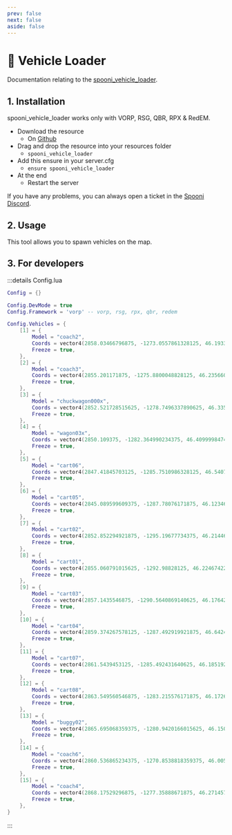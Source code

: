 ```yaml
---
prev: false
next: false
aside: false
---
```


# 🛞 Vehicle Loader
Documentation relating to the [spooni_vehicle_loader](https://github.com/Spooni-Development/spooni_vehicle_loader).

## 1. Installation
spooni_vehicle_loader works only with VORP, RSG, QBR, RPX & RedEM.

- Download the resource
  - On [Github](https://github.com/Spooni-Development/spooni_vehicle_loader)
- Drag and drop the resource into your resources folder
  - `spooni_vehicle_loader`
- Add this ensure in your server.cfg
  - `ensure spooni_vehicle_loader`
- At the end
  - Restart the server

If you have any problems, you can always open a ticket in the [Spooni Discord](https://discord.gg/spooni).

## 2. Usage
This tool allows you to spawn vehicles on the map. 

## 3. For developers

:::details Config.lua
```lua
Config = {}

Config.DevMode = true
Config.Framework = 'vorp' -- vorp, rsg, rpx, qbr, redem

Config.Vehicles = {
    [1] = {
        Model = "coach2",
        Coords = vector4(2858.03466796875, -1273.0557861328125, 46.19336700439453, 180),
        Freeze = true,
    },
    [2] = {
        Model = "coach3",
        Coords = vector4(2855.201171875, -1275.8800048828125, 46.23566055297851, 176),
        Freeze = true,
    },
    [3] = {
        Model = "chuckwagon000x",
        Coords = vector4(2852.521728515625, -1278.7496337890625, 46.33550262451172, 174),
        Freeze = true,
    },
    [4] = {
        Model = "wagon03x",
        Coords = vector4(2850.109375, -1282.364990234375, 46.40999984741211, 178),
        Freeze = true,
    },
    [5] = {
        Model = "cart06",
        Coords = vector4(2847.41845703125, -1285.7510986328125, 46.54072189331055, 8),
        Freeze = true,
    },
    [6] = {
        Model = "cart05",
        Coords = vector4(2845.089599609375, -1287.78076171875, 46.12346649169922, 12),
        Freeze = true,
    },
    [7] = {
        Model = "cart02",
        Coords = vector4(2852.852294921875, -1295.19677734375, 46.21446990966797, 7),
        Freeze = true,
    },
    [8] = {
        Model = "cart01",
        Coords = vector4(2855.060791015625, -1292.98828125, 46.22467422485351, 7),
        Freeze = true,
    },
    [9] = {
        Model = "cart03",
        Coords = vector4(2857.1435546875, -1290.5640869140625, 46.17642211914062, 7),
        Freeze = true,
    },
    [10] = {
        Model = "cart04",
        Coords = vector4(2859.374267578125, -1287.492919921875, 46.64240264892578, 7),
        Freeze = true,
    },
    [11] = {
        Model = "cart07",
        Coords = vector4(2861.5439453125, -1285.492431640625, 46.1851921081543, 7),
        Freeze = true,
    },
    [12] = {
        Model = "cart08",
        Coords = vector4(2863.549560546875, -1283.215576171875, 46.17266082763672, 7),
        Freeze = true,
    },
    [13] = {
        Model = "buggy02",
        Coords = vector4(2865.695068359375, -1280.9420166015625, 46.1500015258789, 7),
        Freeze = true,
    },
    [14] = {
        Model = "coach6",
        Coords = vector4(2860.536865234375, -1270.8538818359375, 46.00592422485351, 7),
        Freeze = true,
    },
    [15] = {
        Model = "coach4",
        Coords = vector4(2868.17529296875, -1277.35888671875, 46.27145767211914, 7),
        Freeze = true,
    },
}
```
:::
